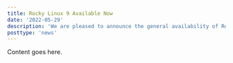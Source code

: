 ```yaml
---
title: Rocky Linux 9 Available Now
date: '2022-05-29'
description: 'We are pleased to announce the general availability of Rocky Linux 9. Read to see what is new!'
posttype: 'news'
---
```


Content goes here.
